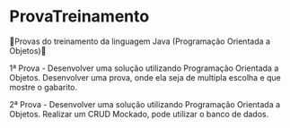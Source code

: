 # ProvaTreinamento
📓Provas do treinamento da linguagem Java (Programação Orientada a Objetos)📓

1ª Prova - Desenvolver uma solução utilizando Programação Orientada a Objetos. Desenvolver uma prova, onde ela seja de multipla escolha e que mostre o gabarito. 

2ª Prova - Desenvolver uma solução utilizando Programação Orientada a Objetos. Realizar um CRUD Mockado, pode utilizar o banco de dados.
